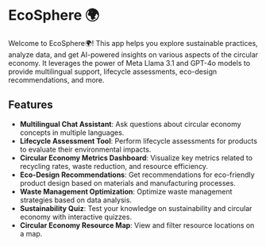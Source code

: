 # EcoSphere 🌍

Welcome to EcoSphere🌍! This app helps you explore sustainable practices, analyze data, and get AI-powered insights on various aspects of the circular economy. It leverages the power of Meta Llama 3.1 and GPT-4o models to provide multilingual support, lifecycle assessments, eco-design recommendations, and more.

## Features

- **Multilingual Chat Assistant**: Ask questions about circular economy concepts in multiple languages.
- **Lifecycle Assessment Tool**: Perform lifecycle assessments for products to evaluate their environmental impacts.
- **Circular Economy Metrics Dashboard**: Visualize key metrics related to recycling rates, waste reduction, and resource efficiency.
- **Eco-Design Recommendations**: Get recommendations for eco-friendly product design based on materials and manufacturing processes.
- **Waste Management Optimization**: Optimize waste management strategies based on data analysis.
- **Sustainability Quiz**: Test your knowledge on sustainability and circular economy with interactive quizzes.
- **Circular Economy Resource Map**: View and filter resource locations on a map.
